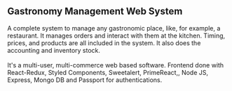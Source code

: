 ## Gastronomy Management Web System

A complete system to manage any gastronomic place, like, for example, a restaurant. It manages orders and interact with them at the kitchen. Timing, prices, and products are all included in the system. It also does the accounting and inventory stock.
<br></br>
It's a multi-user, multi-commerce web based software. Frontend done with React-Redux, Styled Components, Sweetalert, PrimeReact,, Node JS, Express, Mongo DB and Passport for authentications.
